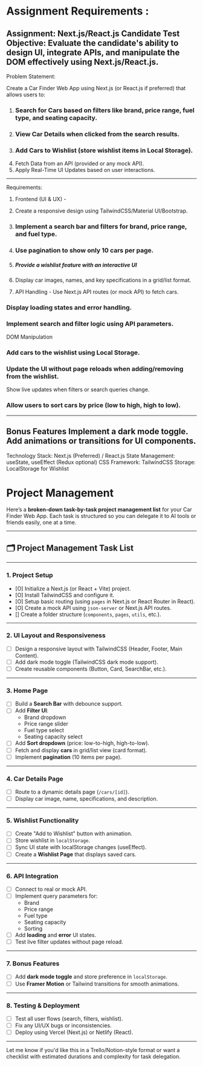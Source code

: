 # Assignment Requirements :

Assignment: Next.js/React.js Candidate Test
Objective:
Evaluate the candidate's ability to design UI, integrate APIs, and manipulate the DOM
effectively using Next.js/React.js.
---
Problem Statement:

Create a Car Finder Web App using Next.js (or React.js if preferred) that allows users to:
1. ### Search for Cars based on filters like brand, price range, fuel type, and seating capacity.
2. ### View Car Details when clicked from the search results.
3. ### Add Cars to Wishlist (store wishlist items in Local Storage).
4. Fetch Data from an API (provided or any mock API).
5. Apply Real-Time UI Updates based on user interactions.
---
Requirements:
1. Frontend (UI & UX) -
  1. Create a responsive design using TailwindCSS/Material UI/Bootstrap.
  2. ### Implement a search bar and filters for brand, price range, and fuel type.
  3. ### Use pagination to show only 10 cars per page.
  4. ##### Provide a wishlist feature with an interactive UI
  5. Display car images, names, and key specifications in a grid/list format.

2. API Handling -
Use Next.js API routes (or mock API) to fetch cars.
### Display loading states and error handling.
### Implement search and filter logic using API parameters.
DOM Manipulation
### Add cars to the wishlist using Local Storage.
### Update the UI without page reloads when adding/removing from the wishlist.
Show live updates when filters or search queries change.
### Allow users to sort cars by price (low to high, high to low).
---
Bonus Features
Implement a dark mode toggle.
Add animations or transitions for UI components.
---
Technology Stack:
Next.js (Preferred) / React.js
State Management: useState, useEffect (Redux optional)
CSS Framework: TailwindCSS
Storage: LocalStorage for Wishlist

# Project Management 
Here’s a **broken-down task-by-task project management list** for your Car Finder Web App. Each task is structured so you can delegate it to AI tools or friends easily, one at a time.

---

## 🗂️ Project Management Task List

---

### **1. Project Setup**
- [O] Initialize a Next.js (or React + Vite) project.
- [O] Install TailwindCSS and configure it.
- [O] Setup basic routing (using `pages` in Next.js or React Router in React).
- [O] Create a mock API using `json-server` or Next.js API routes.
- [] Create a folder structure (`components`, `pages`, `utils`, etc.).

---

### **2. UI Layout and Responsiveness**
- [ ] Design a responsive layout with TailwindCSS (Header, Footer, Main Content).
- [ ] Add dark mode toggle (TailwindCSS dark mode support).
- [ ] Create reusable components (Button, Card, SearchBar, etc.).

---

### **3. Home Page**
- [ ] Build a **Search Bar** with debounce support.
- [ ] Add **Filter UI**:
  - Brand dropdown
  - Price range slider
  - Fuel type select
  - Seating capacity select
- [ ] Add **Sort dropdown** (price: low-to-high, high-to-low).
- [ ] Fetch and display **cars** in grid/list view (card format).
- [ ] Implement **pagination** (10 items per page).

---

### **4. Car Details Page**
- [ ] Route to a dynamic details page (`/cars/[id]`).
- [ ] Display car image, name, specifications, and description.

---

### **5. Wishlist Functionality**
- [ ] Create "Add to Wishlist" button with animation.
- [ ] Store wishlist in `localStorage`.
- [ ] Sync UI state with localStorage changes (useEffect).
- [ ] Create a **Wishlist Page** that displays saved cars.

---

### **6. API Integration**
- [ ] Connect to real or mock API.
- [ ] Implement query parameters for:
  - Brand
  - Price range
  - Fuel type
  - Seating capacity
  - Sorting
- [ ] Add **loading** and **error** UI states.
- [ ] Test live filter updates without page reload.

---

### **7. Bonus Features**
- [ ] Add **dark mode toggle** and store preference in `localStorage`.
- [ ] Use **Framer Motion** or Tailwind transitions for smooth animations.

---

### **8. Testing & Deployment**
- [ ] Test all user flows (search, filters, wishlist).
- [ ] Fix any UI/UX bugs or inconsistencies.
- [ ] Deploy using Vercel (Next.js) or Netlify (React).

---

Let me know if you'd like this in a Trello/Notion-style format or want a checklist with estimated durations and complexity for task delegation.